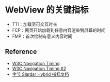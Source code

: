 # WebView 的关键指标
* TTI：加载至可交互时长
* FCP：网页开始加载到任意内容渲染到屏幕的时间
* FMP：首次绘制有意义内容时间

## Reference
* [W3C Navigation Timing](https://www.w3.org/TR/navigation-timing/)
* [W3C Navigation Timing #2](https://www.w3.org/TR/navigation-timing-2/)
* [字节 Slardar Hybrid 指标文档](https://site.bytedance.net/docs/4782/7017/webview_pref/)
